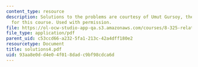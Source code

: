```yaml
---
content_type: resource
description: Solutions to the problems are courtesy of Umut Gursoy, the Teaching Assistant
  for this course. Used with permission.
file: https://ol-ocw-studio-app-qa.s3.amazonaws.com/courses/8-325-relativistic-quantum-field-theory-iii-spring-2003/93aa8e0dd4e04f018dadc9bf98cdca6d_solutions4.pdf
file_type: application/pdf
parent_uid: c53ccd66-a232-5fa1-213c-42a4dff180e2
resourcetype: Document
title: solutions4.pdf
uid: 93aa8e0d-d4e0-4f01-8dad-c9bf98cdca6d
---
```

